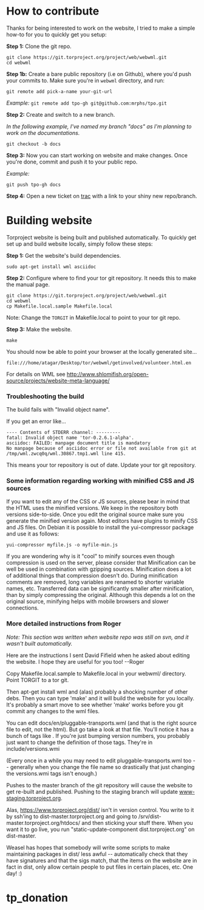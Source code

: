 # How to contribute

Thanks for being interested to work on the website, I tried to make a simple
how-to for you to quickly get you setup:

__Step 1:__ Clone the git repo.

    git clone https://git.torproject.org/project/web/webwml.git
    cd webwml

__Step 1b:__ Create a bare public repository (i.e on Github), where you'd push
your commits to. Make sure you're in `webwml` directory, and run:

    git remote add pick-a-name your-git-url

_Example:_
    `git remote add tpo-gh git@github.com:mrphs/tpo.git`

__Step 2:__ Create and switch to a new branch.

_In the following example, I've named my branch "docs" as I'm planning to work
on the documentations._

    git checkout -b docs

__Step 3:__ Now you can start working on website and make changes. Once you're
done, commit and push it to your public repo.

_Example:_

    git push tpo-gh docs

__Step 4:__ Open a new ticket on [trac](https://trac.torproject.org) with a
link to your shiny new repo/branch.

# Building website
Torproject website is being built and published automatically.
To quickly get set up and build website locally, simply follow these steps:

 __Step 1:__ Get the website's build dependencies.

    sudo apt-get install wml asciidoc

  __Step 2:__ Configure where to find your tor git repository. It needs this
to make the
     manual page.

    git clone https://git.torproject.org/project/web/webwml.git
    cd webwml
    cp Makefile.local.sample Makefile.local

Note: Change the `TORGIT` in Makefile.local to point to your tor git repo.

  __Step 3:__ Make the website.

    make

You should now be able to point your browser at the locally generated site...

    file:///home/atagar/Desktop/tor/webwml/getinvolved/volunteer.html.en

For details on WML see
http://www.shlomifish.org/open-source/projects/website-meta-language/

### Troubleshooting the build

The build fails with "Invalid object name".

  If you get an error like...

    ---- Contents of STDERR channel: ---------
    fatal: Invalid object name 'tor-0.2.6.1-alpha'.
    asciidoc: FAILED: manpage document title is mandatory
    No manpage because of asciidoc error or file not available from git at
    /tmp/wml.zwcq0q/wml.30867.tmp1.wml line 415.

  This means your tor repository is out of date. Update your tor git
repository.

### Some information regarding working with minified CSS and JS sources

If you want to edit any of the CSS or JS sources, please bear in mind that the HTML uses the minified versions. We keep in the repository both versions side-to-side. Once you edit the original source make sure you generate the minified version again. Most editors have plugins to minify CSS and JS files. On Debian it is possible to install the yui-compressor package and use it as follows:


    yui-compressor myfile.js -o myfile-min.js


If you are wondering why is it "cool" to minify sources even though compression is used on the server, please consider that Minification can be well be used in combination with gzipping sources. Minification does a lot of additional things that compression doesn't do. During minification comments are removed, long variables are renamed to shorter variable names, etc. Transferred data can be significantly smaller after minification, than by simply compressing the original. Although this depends a lot on the original source, minifying helps with mobile browsers and slower connections.

### More detailed instructions from Roger

_Note: This section was written when website repo was still on svn, and it
wasn't built automatically._

Here are the instructions I sent David Fifield when he asked about
editing the website. I hope they are useful for you too! --Roger

Copy Makefile.local.sample to Makefile.local in your webwml/ directory.
Point TORGIT to a tor git.

Then apt-get install wml and (alas) probably a shocking number of other
debs. Then you can type 'make' and it will build the website for you
locally. It's probably a smart move to see whether 'make' works before
you git commit any changes to the wml files.

You can edit docs/en/pluggable-transports.wml (and that is
the right source file to edit, not the html). But go take a
look at that file. You'll notice it has a bunch of tags like
<version-torbrowserbundle>. If you're just bumping version
numbers, you probably just want to change the definition of those tags.
They're in include/versions.wmi

(Every once in a while you may need to edit pluggable-transports.wml
too -- generally when you change the file name so drastically that just
changing the versions.wmi tags isn't enough.)

Pushes to the master branch of the git repository will cause the
website to get re-built and published. Pushing to the staging branch
will update www-staging.torproject.org.

Alas, https://www.torproject.org/dist/ isn't in version control. You
write to it by ssh'ing to dist-master.torproject.org and going to
/srv/dist-master.torproject.org/htdocs/ and then sticking your stuff
there. When you want it to go live, you run
"static-update-component dist.torproject.org" on dist-master.

Weasel has hopes that somebody will write some scripts to make maintaining
packages in dist/ less awful -- automatically check that they have
signatures and that the sigs match, that the items on the website are in
fact in dist, only allow certain people to put files in certain places,
etc. One day! :)
# tp_donation
